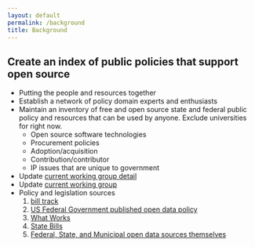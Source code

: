```yaml
---
layout: default
permalink: /background
title: Background
---
```


## Create an index of public policies that support open source
* Putting the people and resources together
* Establish a network of policy domain experts and enthusiasts
* Maintain an inventory of free and open source state and federal public policy and resources that can be used by anyone. Exclude universities for right now.
  * Open source software technologies
  * Procurement policies
  * Adoption/acquisition
  * Contribution/contributor
  * IP issues that are unique to government
* Update [current working group detail](https://wiki.opensource.org/bin/Main/Open+Source+Initiative+Working+Groups/PublicPolicyIP/)
* Update [current working group](https://opensource.org/working_groups#public)
* Policy and legislation sources 
  1. [bill track](https://www.billtrack50.com/Account/BillSearch)
  1. [US Federal Government published open data policy](https://project-open-data.cio.gov/policy-memo/)
  1. [What Works]( http://www.opendatapolicies.org)
  1. [State Bills](https://openstates.org/all/bills/?abbr=&search_text=open+source)
  1. [Federal, State, and Municipal open data sources themselves](https://www.loc.gov/law/help/guide.php)
